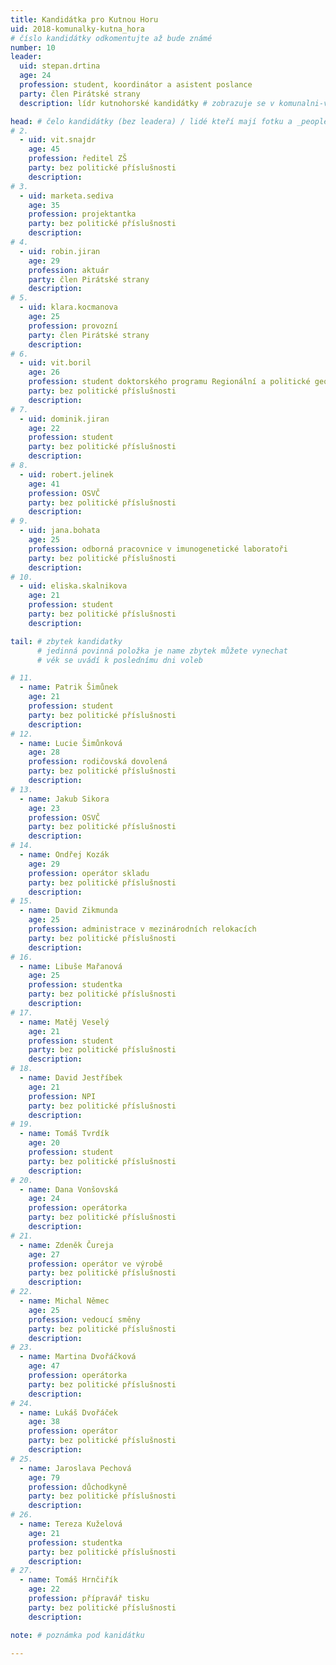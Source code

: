 ```yaml
---
title: Kandidátka pro Kutnou Horu
uid: 2018-komunalky-kutna_hora
# číslo kandidátky odkomentujte až bude známé
number: 10
leader:
  uid: stepan.drtina
  age: 24
  profession: student, koordinátor a asistent poslance
  party: člen Pirátské strany
  description: lídr kutnohorské kandidátky # zobrazuje se v komunalni-volby

head: # čelo kandidátky (bez leadera) / lidé kteří mají fotku a _people/jmeno.md
# 2.
  - uid: vit.snajdr
    age: 45
    profession: ředitel ZŠ
    party: bez politické příslušnosti
    description: 
# 3.
  - uid: marketa.sediva
    age: 35
    profession: projektantka
    party: bez politické příslušnosti
    description: 
# 4.
  - uid: robin.jiran
    age: 29
    profession: aktuár
    party: člen Pirátské strany
    description: 
# 5.
  - uid: klara.kocmanova
    age: 25
    profession: provozní
    party: člen Pirátské strany
    description: 
# 6.
  - uid: vit.boril
    age: 26
    profession: student doktorského programu Regionální a politické geografie
    party: bez politické příslušnosti
    description: 
# 7.
  - uid: dominik.jiran
    age: 22
    profession: student
    party: bez politické příslušnosti
    description: 
# 8.
  - uid: robert.jelinek
    age: 41
    profession: OSVČ
    party: bez politické příslušnosti
    description: 
# 9.
  - uid: jana.bohata
    age: 25
    profession: odborná pracovnice v imunogenetické laboratoři
    party: bez politické příslušnosti
    description: 
# 10.
  - uid: eliska.skalnikova
    age: 21
    profession: student
    party: bez politické příslušnosti
    description: 

tail: # zbytek kandidatky
      # jedinná povinná položka je name zbytek můžete vynechat
      # věk se uvádí k poslednímu dni voleb

# 11.
  - name: Patrik Šimůnek
    age: 21 
    profession: student
    party: bez politické příslušnosti
    description: 
# 12.
  - name: Lucie Šimůnková
    age: 28
    profession: rodičovská dovolená
    party: bez politické příslušnosti
    description: 
# 13.
  - name: Jakub Sikora
    age: 23
    profession: OSVČ
    party: bez politické příslušnosti
    description: 
# 14.
  - name: Ondřej Kozák
    age: 29
    profession: operátor skladu
    party: bez politické příslušnosti
    description: 
# 15.
  - name: David Zikmunda
    age: 25
    profession: administrace v mezinárodních relokacích
    party: bez politické příslušnosti
    description: 
# 16.
  - name: Libuše Mařanová
    age: 25
    profession: studentka
    party: bez politické příslušnosti
    description: 
# 17.
  - name: Matěj Veselý
    age: 21
    profession: student
    party: bez politické příslušnosti
    description: 
# 18.
  - name: David Jestříbek
    age: 21
    profession: NPI
    party: bez politické příslušnosti
    description: 
# 19.
  - name: Tomáš Tvrdík
    age: 20
    profession: student
    party: bez politické příslušnosti
    description: 
# 20.
  - name: Dana Vonšovská
    age: 24
    profession: operátorka
    party: bez politické příslušnosti
    description: 
# 21.
  - name: Zdeněk Čureja
    age: 27
    profession: operátor ve výrobě
    party: bez politické příslušnosti
    description: 
# 22.
  - name: Michal Němec
    age: 25
    profession: vedoucí směny
    party: bez politické příslušnosti
    description: 
# 23.
  - name: Martina Dvořáčková
    age: 47
    profession: operátorka
    party: bez politické příslušnosti
    description: 
# 24.
  - name: Lukáš Dvořáček
    age: 38
    profession: operátor
    party: bez politické příslušnosti
    description: 
# 25.
  - name: Jaroslava Pechová
    age: 79
    profession: důchodkyně
    party: bez politické příslušnosti
    description: 
# 26.
  - name: Tereza Kuželová
    age: 21
    profession: studentka
    party: bez politické příslušnosti
    description: 
# 27.
  - name: Tomáš Hrnčiřík
    age: 22
    profession: přípravář tisku
    party: bez politické příslušnosti
    description: 

note: # poznámka pod kanidátku

---
```

